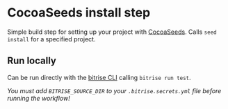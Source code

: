 # CocoaSeeds install step

Simple build step for setting up your project with [CocoaSeeds](https://github.com/devxoul/CocoaSeeds). Calls `seed install` for a specified project.

## Run locally

Can be run directly with the [bitrise CLI](https://github.com/bitrise-io/bitrise) calling `bitrise run test`.

*You must add `BITRISE_SOURCE_DIR` to your `.bitrise.secrets.yml` file before running the workflow!*
